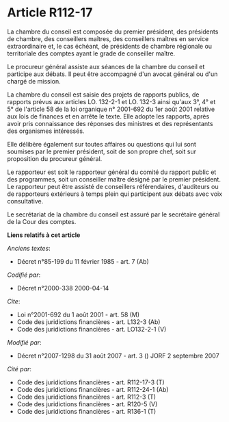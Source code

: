 # Article R112-17

La chambre du conseil est composée du premier président, des présidents de chambre, des conseillers maîtres, des conseillers
maîtres en service extraordinaire et, le cas échéant, de présidents de chambre régionale ou territoriale des comptes ayant le
grade de conseiller maître.

Le procureur général assiste aux séances de la chambre du conseil et participe aux débats. Il peut être accompagné d'un
avocat général ou d'un chargé de mission.

La chambre du conseil est saisie des projets de rapports publics, de rapports prévus aux articles LO. 132-2-1 et LO. 132-3
ainsi qu'aux 3°, 4° et 5° de l'article 58 de la loi organique n° 2001-692 du 1er août 2001 relative aux lois de finances et
en arrête le texte. Elle adopte les rapports, après avoir pris connaissance des réponses des ministres et des représentants
des organismes intéressés.

Elle délibère également sur toutes affaires ou questions qui lui sont soumises par le premier président, soit de son propre
chef, soit sur proposition du procureur général.

Le rapporteur est soit le rapporteur général du comité du rapport public et des programmes, soit un conseiller maître désigné
par le premier président. Le rapporteur peut être assisté de conseillers référendaires, d'auditeurs ou de rapporteurs
extérieurs à temps plein qui participent aux débats avec voix consultative.

Le secrétariat de la chambre du conseil est assuré par le secrétaire général de la Cour des comptes.

**Liens relatifs à cet article**

_Anciens textes_:

  - Décret n°85-199 du 11 février 1985 - art. 7 (Ab)

_Codifié par_:

  - Décret n°2000-338 2000-04-14

_Cite_:

  - Loi n°2001-692 du 1 août 2001 - art. 58 (M)
  - Code des juridictions financières - art. L132-3 (Ab)
  - Code des juridictions financières - art. LO132-2-1 (V)

_Modifié par_:

  - Décret n°2007-1298 du 31 août 2007 - art. 3 () JORF 2 septembre 2007

_Cité par_:

  - Code des juridictions financières - art. R112-17-3 (T)
  - Code des juridictions financières - art. R112-24-1 (Ab)
  - Code des juridictions financières - art. R112-3 (T)
  - Code des juridictions financières - art. R120-5 (V)
  - Code des juridictions financières - art. R136-1 (T)
